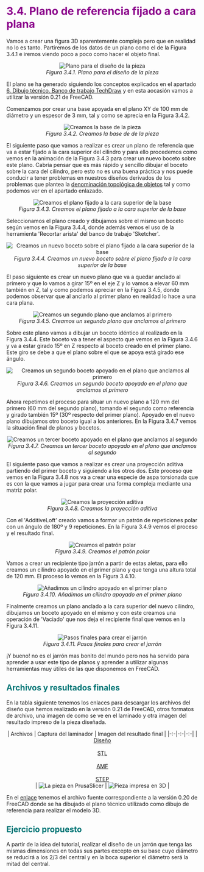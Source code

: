 # <FONT COLOR=#8B008B>3.4. Plano de referencia fijado a cara plana</font>
Vamos a crear una figura 3D aparentemente compleja pero que en realidad no lo es tanto. Partiremos de los datos de un plano como el de la Figura 3.4.1 e iremos viendo poco a poco como hacer el objeto final.

<center>

![Plano para el diseño de la pieza](../img/PR-fijo-cara-plana/F3_4_1.png)  
*Figura 3.4.1. Plano para el diseño de la pieza*

</center>

El plano se ha generado siguiendo los conceptos explicados en el apartado [6. Dibujo técnico. Banco de trabajo TechDraw](6-TD.md) y en esta aocasión vamos a utilizar la versión 0.21 de FreeCAD.

Comenzamos por crear una base apoyada en el plano XY de 100 mm de diámetro y un espesor de 3 mm, tal y como se aprecia en la Figura 3.4.2.

<center>

![Creamos la base de la pieza](../img/PR-fijo-cara-plana/F3_4_2.gif)  
*Figura 3.4.2. Creamos la base de de la pieza*

</center>

El siguiente paso que vamos a realizar es crear un plano de referencia que va a estar fijado a la cara superior del cilindro y para ello procedemos como vemos en la animación de la Figura 3.4.3 para crear un nuevo boceto sobre este plano. Cabría pensar que es más rápido y sencillo dibujar el boceto sobre la cara del cilindro, pero esto no es una buena práctica y nos puede conducir a tener problemas en nuestros diseños derivados de los problemas que plantea la [denominación topológica de objetos](8-topologia.md) tal y como podemos ver en el apartado enlazado.

<center>

![Creamos el plano fijado a la cara superior de la base](../img/PR-fijo-cara-plana/F3_4_3.gif)  
*Figura 3.4.3. Creamos el plano fijado a la cara superior de la base*

</center>

Seleccionamos el plano creado y dibujamos sobre el mismo un boceto según vemos en la Figura 3.4.4, donde además vemos el uso de la herramienta 'Recortar arista' del banco de trabajo 'Sketcher'.

<center>

![Creamos un nuevo boceto sobre el plano fijado a la cara superior de la base](../img/PR-fijo-cara-plana/F3_4_4.gif)  
*Figura 3.4.4. Creamos un nuevo boceto sobre el plano fijado a la cara superior de la base*

</center>

El paso siguiente es crear un nuevo plano que va a quedar anclado al primero y que lo vamos a girar 15º en el eje Z y lo vamos a elevar 60 mm también en Z, tal y como podemos apreciar en la Figura 3.4.5, donde podemos observar que al anclarlo al primer plano en realidad lo hace a una cara plana.

<center>

![Creamos un segundo plano que anclamos al primero](../img/PR-fijo-cara-plana/F3_4_5.gif)  
*Figura 3.4.5. Creamos un segundo plano que anclamos al primero*

</center>

Sobre este plano vamos a dibujar un boceto idéntico al realizado en la Figura 3.4.4. Este boceto va a tener el aspecto que vemos en la Figura 3.4.6 y va a estar girado 15º en Z respecto al boceto creado en el primer plano. Este giro se debe a que el plano sobre el que se apoya está girado ese ángulo.

<center>

![Creamos un segundo boceto apoyado en el plano que anclamos al primero](../img/PR-fijo-cara-plana/F3_4_6.png)  
*Figura 3.4.6. Creamos un segundo boceto apoyado en el plano que anclamos al primero*

</center>

Ahora repetimos el proceso para situar un nuevo plano a 120 mm del primero (60 mm del segundo plano), tomando el segundo como referencia y girado también 15º (30º respecto del primer plano). Apoyado en el nuevo plano dibujamos otro boceto igual a los anteriores. En la Figura 3.4.7 vemos la situación final de planos y bocetos.

<center>

![Creamos un tercer boceto apoyado en el plano que anclamos al segundo](../img/PR-fijo-cara-plana/F3_4_7.png)  
*Figura 3.4.7. Creamos un tercer boceto apoyado en el plano que anclamos al segundo*

</center>

El siguiente paso que vamos a realizar es crear una proyección aditiva partiendo del primer boceto y siguiendo a los otros dos. Este proceso que vemos en la Figura 3.4.8 nos va a crear una especie de aspa torsionada que es con la que vamos a jugar para crear una forma compleja mediante una matriz polar.

<center>

![Creamos la proyección aditiva](../img/PR-fijo-cara-plana/F3_4_8.gif)  
*Figura 3.4.8. Creamos la proyección aditiva*

</center>

Con el 'AdditiveLoft' creado vamos a formar un patrón de repeticiones polar con un ángulo de 180º y 9 repeticiones. En la Figura 3.4.9 vemos el proceso y el resultado final.

<center>

![Creamos el patrón polar](../img/PR-fijo-cara-plana/F3_4_9.gif)  
*Figura 3.4.9. Creamos el patrón polar*

</center>

Vamos a crear un recipiente tipo jarrón a partir de estas aletas, para ello creamos un cilindro apoyado en el primer plano y que tenga una altura total de 120 mm. El proceso lo vemos en la Figura 3.4.10.

<center>

![Añadimos un cilindro apoyado en el primer plano](../img/PR-fijo-cara-plana/F3_4_10.gif)  
*Figura 3.4.10. Añadimos un cilindro apoyado en el primer plano*

</center>

Finalmente creamos un plano anclado a la cara superior del nuevo cilindro, dibujamos un boceto apoyado en el mismo y con este creamos una operación de 'Vaciado' que nos deja el recipiente final que vemos en la Figura 3.4.11.

<center>

![Pasos finales para crear el jarrón](../img/PR-fijo-cara-plana/F3_4_11.gif)  
*Figura 3.4.11. Pasos finales para crear el jarrón*

</center>

¡Y bueno! no es el jarrón mas bonito del mundo pero nos ha servido para aprender a usar este tipo de planos y aprender a utilizar algunas herramientas muy útiles de las que disponemos en FreeCAD.

## <FONT COLOR=#007575>**Archivos y resultados finales**</font>
En la tabla siguiente tenemos los enlaces para descargar los archivos del diseño que hemos realizado en la versión 0.21 de FreeCAD, otros formatos de archivo, una imagen de como se ve en el laminado y otra imagen del resultado impreso de la pieza diseñada. 

<center>

| Archivos | Captura del laminador | Imagen del resultado final |
|-:-|-:-|-:-|
| <br>[Diseño](../img/designs/3/3_4-Pieza-1.FCStd)</br><br>[STL](../img/designs/3/3_4-Pieza-1.stl)</br><br>[AMF](../img/designs/3/3_4-Pieza-1.amf)</br><br>[STEP](../img/designs/3/3_4-Pieza-1.step)</br> | ![La pieza en PrusaSlicer](../img/PR-fijo-cara-plana/3_4-Pieza-1.png) | ![Pieza impresa en 3D](../img/PR-fijo-cara-plana/3_4-Pieza-1.jpeg) |

</center>

En el [enlace](../img/designs/3/3_4-Pieza-1_0_20.FCStd) tenemos el archivo fuente correspondiente a la versión 0.20 de FreeCAD donde se ha dibujado el plano técnico utilizado como dibujo de referencia para realizar el modelo 3D.

## <FONT COLOR=#007575>**Ejercicio propuesto**</font>
A partir de la idea del tutorial, realizar el diseño de un jarrón que tenga las mismas dimensiones en todas sus partes excepto en su base cuyo diámetro se reducirá a los 2/3 del central y en la boca superior el diámetro será la mitad del central.
